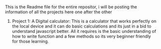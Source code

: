  This is the Readme file for the entire repositor, i will be posting the information of all the projects here one after the other
1. Project 1: A Digital calculator:
 This is a calculator that works perfectly on the local device and it can do basic calculations and its just in a bid to understand javascript better. All it requires is the basic understanding of how to write function and a few methods so its very beginner friendly for those learning.
